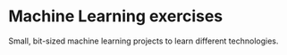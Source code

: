 # Machine Learning exercises
Small, bit-sized machine learning projects to learn different technologies.
